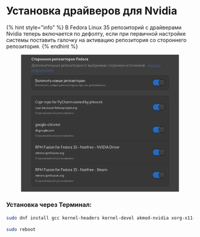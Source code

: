 # Установка драйверов для Nvidia

{% hint style="info" %}
В Fedora Linux 35 репозиторий с драйверами Nvidia теперь включается по дефолту, если при первичной настройке системы поставить галочку на активацию репозитория со стороннего репозитория.
{% endhint %}

<figure><img src="../../../.gitbook/assets/cVVJheR1328.jpg" alt=""><figcaption></figcaption></figure>

### Установка через Терминал:

```bash
sudo dnf install gcc kernel-headers kernel-devel akmod-nvidia xorg-x11-drv-nvidia xorg-x11-drv-nvidia-libs xorg-x11-drv-nvidia-power nvidia-settings 
```

```bash
sudo reboot
```
